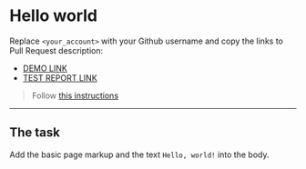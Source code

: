 # Hello world
Replace `<your_account>` with your Github username and copy the links to Pull Request description:
- [DEMO LINK](https://SashaLifashkin.github.io/layout_hello-world/)
- [TEST REPORT LINK](https://SashaLifashkin.github.io/layout_hello-world/report/html_report/)

> Follow [this instructions](https://github.com/mate-academy/layout_task-guideline#how-to-solve-the-layout-tasks-on-github)
___

## The task 
Add the basic page markup and the text `Hello, world!` into the body.
